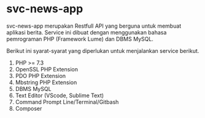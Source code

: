 # svc-news-app
svc-news-app merupakan Restfull API yang berguna untuk membuat aplikasi berita.
Service ini dibuat dengan menggunakan bahasa pemrograman PHP (Framework Lume) dan DBMS MySQL.

Berikut ini syarat-syarat yang diperlukan untuk menjalankan service berikut.
<ol>
  <li>PHP >= 7.3</li>
  <li>OpenSSL PHP Extension</li>
  <li>PDO PHP Extension</li>
  <li>Mbstring PHP Extension</li>
  <li>DBMS MySQL</li>
  <li>Text Editor (VScode, Sublime Text)</li>
  <li>Command Prompt Line/Terminal/Gitbash</li>
  <li>Composer</li>
 </ol>
